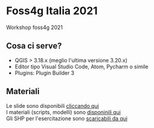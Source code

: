 # Foss4g Italia 2021
Workshop foss4g 2021

## Cosa ci serve?  

* QGIS > 3.18.x (meglio l'ultima versione 3.20.x)
* Editor tipo Visual Studio Code, Atom, Pycharm o simile
* Plugins: Plugin Builder 3

## Materiali  
Le slide sono disponibili [cliccando qui](https://docs.google.com/presentation/d/1EBZ7Tlw9LT0sRRKVhwpZicP5cZ5cwZQDytF0_FEO6Tc/edit?usp=sharing)  
I materiali (scripts, modelli) sono [disponinili qui](https://github.com/fgianoli/estateGIS/tree/main/materiali)  
Gli SHP per l'esercitazione sono [scaricabili da qui](https://drive.google.com/drive/folders/1ZxEh7SxG5o79N4p-46l_hCtQonSxh6_m?usp=sharing)

